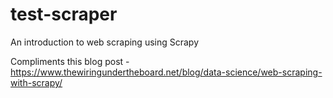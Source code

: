 # test-scraper
An introduction to web scraping using Scrapy

Compliments this blog post - https://www.thewiringundertheboard.net/blog/data-science/web-scraping-with-scrapy/
